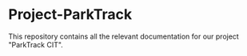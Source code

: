 # Project-ParkTrack
This repository contains all the relevant documentation for our project "ParkTrack CIT".
